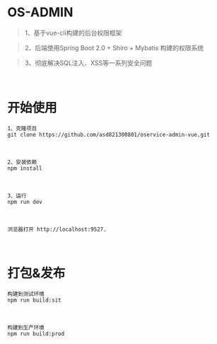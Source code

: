 # OS-ADMIN

> 1、基于vue-cli构建的后台权限框架 <br>

> 2、后端使用Spring Boot 2.0 + Shiro + Mybatis 构建的权限系统

> 3、彻底解决SQL注入、XSS等一系列安全问题

<br>

# 开始使用


```
1、克隆项目
git clone https://github.com/asd821300801/oservice-admin-vue.git
```
<br>

```
2、安装依赖
npm install
```
<br>

```
3、运行
npm run dev
```
<br>

```
浏览器打开 http://localhost:9527.
```

<br>


# 打包&发布

```
构建到测试环境
npm run build:sit
```
<br>

```
构建到生产环境
npm run build:prod
```
<br>




